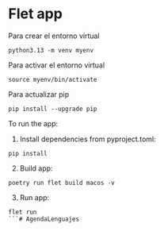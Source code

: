 # Flet app

Para crear el entorno virtual
```
python3.13 -m venv myenv 
```

Para activar el entorno virtual
```
source myenv/bin/activate 
```

Para actualizar pip
```
pip install --upgrade pip  
```


To run the app:

1. Install dependencies from pyproject.toml:

```
pip install

```

2. Build app:

```
poetry run flet build macos -v
```

3. Run app:

```
flet run
```# AgendaLenguajes
